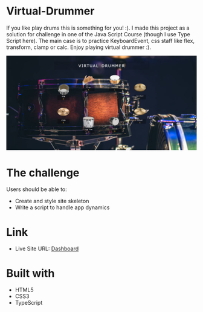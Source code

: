 # Virtual-Drummer
If you like play drums this is something for you! :). I made this
project as a solution for challenge in one of the Java Script Course
(though I use Type Script here). The main case is to practice
KeyboardEvent, css staff like flex, transform, clamp or calc. Enjoy
playing virtual drummer :).

![Alt text](images/readme-view/virtual-drummer-view.jpg)

# The challenge
Users should be able to: 
 * Create and style site skeleton
 * Write a script to handle app dynamics

# Link

* Live Site URL: <a class="d-inline-block mx-2" href="https://marcinmierzwa.github.io/Virtual-Drummer/">Dashboard
</a>

# Built with

* HTML5
* CSS3
* TypeScript


        

